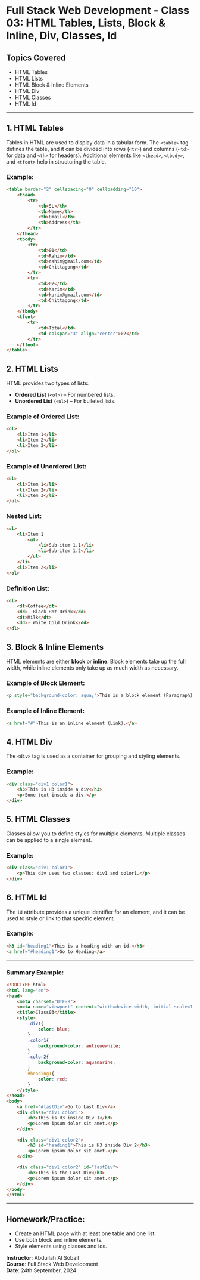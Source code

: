 # Full Stack Web Development - Class 03: HTML Tables, Lists, Block & Inline, Div, Classes, Id

## Topics Covered
- HTML Tables
- HTML Lists
- HTML Block & Inline Elements
- HTML Div
- HTML Classes
- HTML Id

---

## 1. HTML Tables
Tables in HTML are used to display data in a tabular form. The `<table>` tag defines the table, and it can be divided into rows (`<tr>`) and columns (`<td>` for data and `<th>` for headers). Additional elements like `<thead>`, `<tbody>`, and `<tfoot>` help in structuring the table.

### Example:
```html
<table border="2" cellspacing="0" cellpadding="10">
    <thead>
        <tr>
            <th>SL</th>
            <th>Name</th>
            <th>Email</th>
            <th>Address</th>
        </tr>
    </thead>
    <tbody>
        <tr>
            <td>01</td>
            <td>Rahim</td>
            <td>rahim@gmail.com</td>
            <td>Chittagong</td>
        </tr>
        <tr>
            <td>02</td>
            <td>Karim</td>
            <td>karim@gmail.com</td>
            <td>Chittagong</td>
        </tr>
    </tbody>
    <tfoot>
        <tr>
            <td>Total</td>
            <td colspan="3" align="center">02</td>
        </tr>
    </tfoot>
</table>
```

## 2. HTML Lists
HTML provides two types of lists:
- **Ordered List** (`<ol>`) – For numbered lists.
- **Unordered List** (`<ul>`) – For bulleted lists.

### Example of Ordered List:
```html
<ol>
    <li>Item 1</li>
    <li>Item 2</li>
    <li>Item 3</li>
</ol>
```

### Example of Unordered List:
```html
<ul>
    <li>Item 1</li>
    <li>Item 2</li>
    <li>Item 3</li>
</ul>
```

### Nested List:
```html
<ol>
    <li>Item 1
        <ul>
            <li>Sub-item 1.1</li>
            <li>Sub-item 1.2</li>
        </ul>
    </li>
    <li>Item 2</li>
</ol>
```

### Definition List:
```html
<dl>
    <dt>Coffee</dt>
    <dd>- Black Hot Drink</dd>
    <dt>Milk</dt>
    <dd>- White Cold Drink</dd>
</dl>
```

## 3. Block & Inline Elements
HTML elements are either **block** or **inline**. Block elements take up the full width, while inline elements only take up as much width as necessary.

### Example of Block Element:
```html
<p style="background-color: aqua;">This is a block element (Paragraph).</p>
```

### Example of Inline Element:
```html
<a href="#">This is an inline element (Link).</a>
```

## 4. HTML Div
The `<div>` tag is used as a container for grouping and styling elements.

### Example:
```html
<div class="div1 color1">
    <h3>This is H3 inside a div</h3>
    <p>Some text inside a div.</p>
</div>
```

## 5. HTML Classes
Classes allow you to define styles for multiple elements. Multiple classes can be applied to a single element.

### Example:
```html
<div class="div1 color1">
    <p>This div uses two classes: div1 and color1.</p>
</div>
```

## 6. HTML Id
The `id` attribute provides a unique identifier for an element, and it can be used to style or link to that specific element.

### Example:
```html
<h3 id="heading1">This is a heading with an id.</h3>
<a href="#heading1">Go to Heading</a>
```

---

### Summary Example:
```html
<!DOCTYPE html>
<html lang="en">
<head>
    <meta charset="UTF-8">
    <meta name="viewport" content="width=device-width, initial-scale=1.0">
    <title>Class03</title>
    <style>
        .div1{
            color: blue;
        }
        .color1{
            background-color: antiquewhite;
        }
        .color2{
            background-color: aquamarine;
        }
        #heading1{
            color: red;
        }
    </style>
</head>
<body>
    <a href="#lastDiv">Go to Last Div</a>
    <div class="div1 color1">
        <h3>This is H3 inside Div 1</h3>
        <p>Lorem ipsum dolor sit amet.</p>
    </div>

    <div class="div1 color2">
        <h3 id="heading1">This is H3 inside Div 2</h3>
        <p>Lorem ipsum dolor sit amet.</p>
    </div>

    <div class="div1 color2" id="lastDiv">
        <h3>This is the Last Div</h3>
        <p>Lorem ipsum dolor sit amet.</p>
    </div>
</body>
</html>
```

---

## Homework/Practice:

- Create an HTML page with at least one table and one list.
- Use both block and inline elements.
- Style elements using classes and ids.

**Instructor**: Abdullah Al Sobail  
**Course**: Full Stack Web Development  
**Date**: 24th September, 2024  

